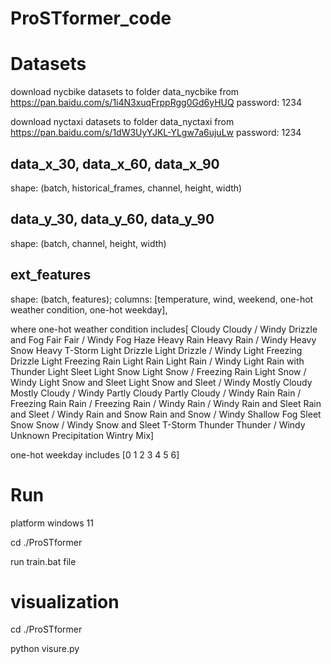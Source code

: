 # ProSTformer_code
# Datasets
download nycbike datasets to folder data_nycbike
 from https://pan.baidu.com/s/1i4N3xuqFrppRgg0Gd6yHUQ  password: 1234

download nyctaxi datasets to folder data_nyctaxi from https://pan.baidu.com/s/1dW3UyYJKL-YLgw7a6ujuLw  password: 1234

## data_x_30, data_x_60, data_x_90
shape: (batch, historical_frames, channel, height, width) 

## data_y_30, data_y_60, data_y_90
shape: (batch, channel, height, width) 

## ext_features 
shape: (batch, features); columns: [temperature, wind, weekend, one-hot weather condition, one-hot weekday], 

where one-hot weather condition includes[  Cloudy	Cloudy / Windy	Drizzle and Fog	Fair	Fair / Windy	Fog	Haze	Heavy Rain	Heavy Rain / Windy	Heavy Snow	Heavy T-Storm	Light Drizzle	Light Drizzle / Windy	Light Freezing Drizzle	Light Freezing Rain	Light Rain	Light Rain / Windy	Light Rain with Thunder	Light Sleet	Light Snow	Light Snow / Freezing Rain	Light Snow / Windy	Light Snow and Sleet	Light Snow and Sleet / Windy	Mostly Cloudy	Mostly Cloudy / Windy	Partly Cloudy	Partly Cloudy / Windy	Rain	Rain / Freezing Rain	Rain / Freezing Rain / Windy	Rain / Windy	Rain and Sleet	Rain and Sleet / Windy	Rain and Snow	Rain and Snow / Windy	Shallow Fog	Sleet	Snow	Snow / Windy	Snow and Sleet	T-Storm	Thunder	Thunder / Windy	Unknown Precipitation	Wintry Mix]

one-hot weekday includes [0	1	2	3	4	5	6]


# Run 
platform windows 11

cd ./ProSTformer

run train.bat file

# visualization
cd ./ProSTformer

python visure.py
